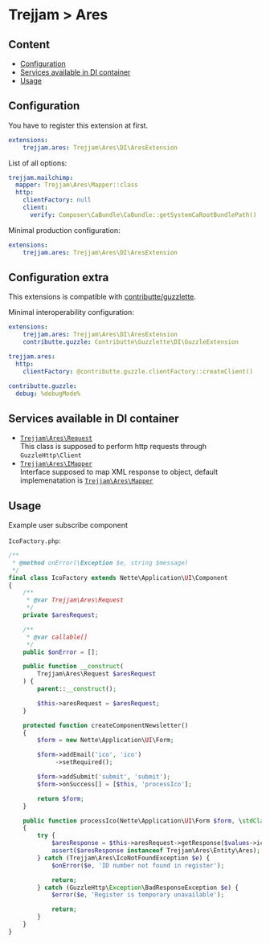 # Trejjam > Ares

## Content

- [Configuration](#configuration)
- [Services available in DI container](#services-available-in-di-container)
- [Usage](#usage)

## Configuration

You have to register this extension at first.

```yaml
extensions:
    trejjam.ares: Trejjam\Ares\DI\AresExtension
```

List of all options:

```yaml
trejjam.mailchimp:
  mapper: Trejjam\Ares\Mapper::class 
  http:
    clientFactory: null
    client:
      verify: Composer\CaBundle\CaBundle::getSystemCaRootBundlePath()
```

Minimal production configuration:

```yaml
extensions:
    trejjam.ares: Trejjam\Ares\DI\AresExtension
```

## Configuration extra

This extensions is compatible with [contributte/guzzlette](https://github.com/contributte/guzzlette).

Minimal interoperability configuration:

```yaml
extensions:
    trejjam.ares: Trejjam\Ares\DI\AresExtension
    contributte.guzzle: Contributte\Guzzlette\DI\GuzzleExtension

trejjam.ares:
  http:
    clientFactory: @contributte.guzzle.clientFactory::createClient()

contributte.guzzle:
  debug: %debugMode%
```

## Services available in DI container

- [`Trejjam\Ares\Request`](https://github.com/trejjam/ares/blob/master/src/Request.php)  
	This class is supposed to perform http requests through `GuzzleHttp\Client`
- [`Trejjam\Ares\IMapper`](https://github.com/trejjam/ares/blob/master/src/IMapper.php)  
	Interface supposed to map XML response to object, default implemenatation is [`Trejjam\Ares\Mapper`](https://github.com/trejjam/ares/blob/master/src/Mapper.php) 

## Usage

Example user subscribe component

`IcoFactory.php`:
```php
/**
 * @method onError(\Exception $e, string $message)
 */
final class IcoFactory extends Nette\Application\UI\Component
{
	/**
	 * @var Trejjam\Ares\Request
	 */
	private $aresRequest;

	/**
	 * @var callable[]
	 */
	public $onError = [];

	public function __construct(
		Trejjam\Ares\Request $aresRequest
	) {
		parent::__construct();

		$this->aresRequest = $aresRequest;
	}

	protected function createComponentNewsletter()
	{
		$form = new Nette\Application\UI\Form;

		$form->addEmail('ico', 'ico')
			 ->setRequired();

		$form->addSubmit('submit', 'submit');
		$form->onSuccess[] = [$this, 'processIco'];

		return $form;
	}

	public function processIco(Nette\Application\UI\Form $form, \stdClass $values) : void
	{
		try {
			$aresResponse = $this->aresRequest->getResponse($values->ico);
			assert($aresResponse instanceof Trejjam\Ares\Entity\Ares);
		} catch (Trejjam\Ares\IcoNotFoundException $e) {
			$onError($e, 'ID number not found in register');

			return;
		} catch (GuzzleHttp\Exception\BadResponseException $e) {
			$error($e, 'Register is temporary unavailable');

			return;
		}
	}
}
```
